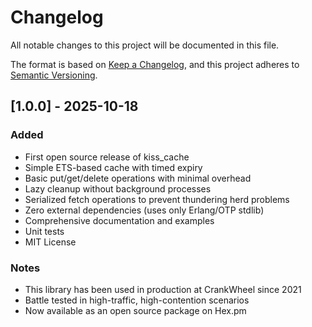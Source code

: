 # Changelog

All notable changes to this project will be documented in this file.

The format is based on [Keep a Changelog](https://keepachangelog.com/en/1.0.0/),
and this project adheres to [Semantic Versioning](https://semver.org/spec/v2.0.0.html).

## [1.0.0] - 2025-10-18

### Added
- First open source release of kiss_cache
- Simple ETS-based cache with timed expiry
- Basic put/get/delete operations with minimal overhead
- Lazy cleanup without background processes
- Serialized fetch operations to prevent thundering herd problems
- Zero external dependencies (uses only Erlang/OTP stdlib)
- Comprehensive documentation and examples
- Unit tests
- MIT License

### Notes
- This library has been used in production at CrankWheel since 2021
- Battle tested in high-traffic, high-contention scenarios
- Now available as an open source package on Hex.pm

